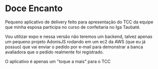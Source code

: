 # Doce Encanto

Pequeno aplicativo de delivery feito para apresentação do TCC da equipe que minha esposa participa no curso de confeitaria no Iga Taubaté.

Vou utilizar expo e nessa versão não teremos um backend, talvez apenas um pequeno projeto AdonisJS rodando em um ec2 da AWS (que eu já possuo) que vai enviar o pedido por e-mail para demonstrar a banca avaliadora que o pedido realmente foi registrado.

O aplicativo é apenas um "toque a mais" para o TCC
